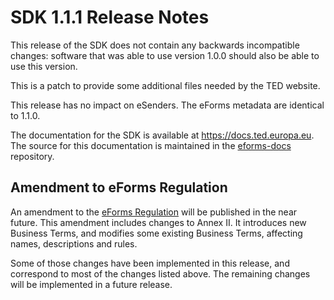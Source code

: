 # SDK 1.1.1 Release Notes

This release of the SDK does not contain any backwards incompatible changes: software that was able to use version 1.0.0 should also be able to use this version.

This is a patch to provide some additional files needed by the TED website.

This release has no impact on eSenders. The eForms metadata are identical to 1.1.0.

The documentation for the SDK is available at <https://docs.ted.europa.eu>. The source for this documentation is maintained in the [eforms-docs](https://github.com/OP-TED/eforms-docs) repository.

## Amendment to eForms Regulation

An amendment to the [eForms Regulation](https://eur-lex.europa.eu/legal-content/EN/TXT/?uri=CELEX:32019R1780) will be published in the near future.
This amendment includes changes to Annex II.
It introduces new Business Terms, and modifies some existing Business Terms, affecting names, descriptions and rules.

Some of those changes have been implemented in this release, and correspond to most of the changes listed above. The remaining changes will be implemented in a future release.

